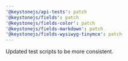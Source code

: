 ```yaml
---
'@keystonejs/api-tests': patch
'@keystonejs/fields': patch
'@keystonejs/fields-color': patch
'@keystonejs/fields-markdown': patch
'@keystonejs/fields-wysiwyg-tinymce': patch
---
```


Updated test scripts to be more consistent.
